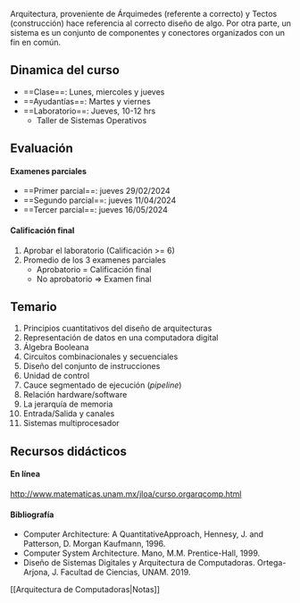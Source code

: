 Arquitectura, proveniente de Árquimedes (referente a correcto) y Tectos (construcción) hace referencia al correcto diseño de algo. Por otra parte, un sistema es un conjunto de componentes y conectores organizados con un fin en común.

## Dinamica del curso

- ==Clase==: Lunes, miercoles y jueves
- ==Ayudantías==: Martes y viernes
- ==Laboratorio==: Jueves, 10-12 hrs
	- Taller de Sistemas Operativos

## Evaluación

#### Examenes parciales

- ==Primer parcial==: jueves 29/02/2024
- ==Segundo parcial==: jueves 11/04/2024
- ==Tercer parcial==: jueves 16/05/2024

#### Calificación final

1. Aprobar el laboratorio (Calificación >= 6)
2. Promedio de los 3 examenes parciales
	- Aprobatorio = Calificación final
	- No aprobatorio => Examen final

## Temario

1. Principios cuantitativos del diseño de arquitecturas
2. Representación de datos en una computadora digital
3. Álgebra Booleana
4. Circuitos combinacionales y secuenciales
5. Diseño del conjunto de instrucciones
6. Unidad de control
7. Cauce segmentado de ejecución (*pipeline*)
8. Relación hardware/software
9. La jerarquía de memoria
10. Entrada/Salida y canales
11. Sistemas multiprocesador

## Recursos didácticos

#### En línea

http://www.matematicas.unam.mx/jloa/curso.orgarqcomp.html

#### Bibliografía

- Computer Architecture:	A QuantitativeApproach, Hennesy, J. and Patterson,	D. Morgan Kaufmann, 1996.
- Computer System Architecture. Mano, M.M. Prentice-Hall, 1999.
- Diseño de Sistemas Digitales y Arquitectura de	Computadoras. Ortega-Arjona, J. Facultad de Ciencias, UNAM. 2019.

[[Arquitectura de Computadoras|Notas]]